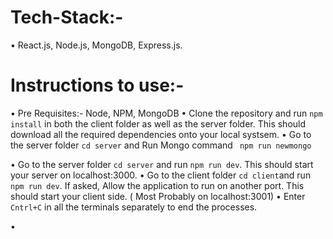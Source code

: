 # Tech-Stack:-
• React.js, Node.js, MongoDB, Express.js. 
# Instructions to use:-
• Pre Requisites:- Node, NPM, MongoDB
• Clone the repository and run ```npm install``` in both the client folder as well as the server folder. This should download all the required dependencies onto your local systsem.
• Go to the server folder ```cd server``` and Run Mongo command ``` npm run newmongo``` 

<!-- Go to the BackEnd folder and create a new folder named "mongodb" and a subfolder named "data". Move to the "mongodb" folder and run the command ```mongod --dbpath=data --bind_ip 127.0.0.1``` -->

• Go to the server folder ```cd server``` and run ```npm run dev```. This should start your server on localhost:3000.
• Go to the client folder ```cd client```and run ```npm run dev```. If asked, Allow the application to run on another port. This should start your client side. ( Most Probably on localhost:3001)
• Enter ```Cntrl+C``` in all the terminals separately to end the processes.

• <!-- For nodemailer to run, go to "mailer.js" in the server folder and update the email ID and password of the account you want to send mails from.
• You may add leaders, states and constituencies for testing purposes from the './leaders' and './states' endpoints on the server. -->
